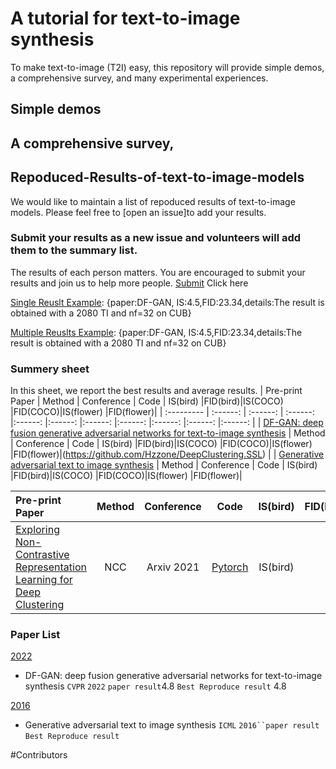 # A tutorial for text-to-image synthesis
To make text-to-image (T2I) easy, this repository will  provide simple demos, a comprehensive survey, and many experimental experiences. 
## Simple demos

## A comprehensive survey,

## Repoduced-Results-of-text-to-image-models

We would like to maintain a list of repoduced results of text-to-image models. Please feel free to [open an issue]to add your results.

### Submit your results as a new issue and volunteers will add them to the summary list.
The results of each person matters. You are encouraged to submit your results and join us to help more people.
[Submit](https://github.com/senmaoy/Repoduced-Results-of-text-to-image-models/issues/new/choose) Click here

[Single Reuslt Example](https://github.com/senmaoy/Repoduced-Results-of-text-to-image-models/issues/1): {paper:DF-GAN, IS:4.5,FID:23.34,details:The result is obtained with a 2080 TI and nf=32 on CUB}

[Multiple Reuslts Example](https://github.com/senmaoy/Repoduced-Results-of-text-to-image-models/issues/1): {paper:DF-GAN, IS:4.5,FID:23.34,details:The result is obtained with a 2080 TI and nf=32 on CUB}



### <a name="list">Summery sheet</a>
In this sheet, we report the best results and average results.
|    Pre-print Paper    |  Method  |  Conference  |  Code | IS(bird) |FID(bird)|IS(COCO) |FID(COCO)|IS(flower) |FID(flower)|
|  :---------  | :------:  | :------: | :------: |:------: |:------: |:------: |:------: |:------: |:------: |:------: |
| [DF-GAN: deep fusion generative adversarial networks for text-to-image synthesis](https://arxiv.org/pdf/2111.11821.pdf) |   Method  |  Conference  |  Code | IS(bird) |FID(bird)|IS(COCO) |FID(COCO)|IS(flower) |FID(flower)|(https://github.com/Hzzone/DeepClustering.SSL) |
| [Generative adversarial text to image synthesis](https://arxiv.org/pdf/2109.12714.pdf) |  Method  |  Conference  |  Code | IS(bird) |FID(bird)|IS(COCO) |FID(COCO)|IS(flower) |FID(flower)|

|    Pre-print Paper    |  Method  |  Conference  |  Code |  IS(bird) | FID(bird)|
|  :---------  | :------:  | :------: | :------: |:------: |:------: |
| [Exploring Non-Contrastive Representation Learning for Deep Clustering](https://arxiv.org/pdf/2111.11821.pdf) | NCC | Arxiv 2021 | [Pytorch](https://github.com/Hzzone/DeepClustering.SSL) | IS(bird) | |FID(bird)|

### <a name="Paper List">Paper List</a>


 <a href="#2022">2022</a>
 - DF-GAN: deep fusion generative adversarial networks for text-to-image synthesis `CVPR` `2022` `paper result`4.8 `Best Reproduce result` 4.8


 <a href="#2016">2016</a>
 - Generative adversarial text to image synthesis  `ICML` `2016``paper result` `Best Reproduce result`


#Contributors





